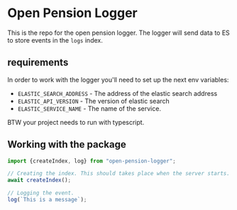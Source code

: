 # Open Pension Logger

This is the repo for the open pension logger. The logger will send data to ES to store events in the `logs` index.

## requirements

In order to work with the logger you'll need to set up the next env variables:

* `ELASTIC_SEARCH_ADDRESS` - The address of the elastic search address
* `ELASTIC_API_VERSION` - The version of elastic search
* `ELASTIC_SERVICE_NAME` - The name of the service.

BTW your project needs to run with typescript.


## Working with the package

```js
import {createIndex, log} from "open-pension-logger";

// Creating the index. This should takes place when the server starts. 
await createIndex();

// Logging the event.
log(`This is a message`);
```
